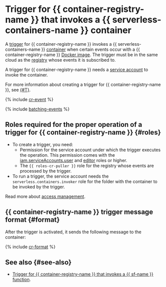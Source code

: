 # Trigger for {{ container-registry-name }} that invokes a {{ serverless-containers-name }} container

A [trigger](../trigger/) for {{ container-registry-name }} invokes a {{ serverless-containers-name }} [container](../container.md) when certain events occur with a {{ container-registry-name }} [Docker image](../../../container-registry/concepts/docker-image.md). The trigger must be in the same cloud as the [registry](../../../container-registry/concepts/registry.md) whose events it is subscribed to.

A trigger for {{ container-registry-name }} needs a [service account](../../../iam/concepts/users/service-accounts.md) to invoke the container.

For more information about creating a trigger for {{ container-registry-name }}, see [{#T}](../../operations/cr-trigger-create.md).

{% include [cr-event](../../../_includes/functions/cr-event.md) %}

{% include [batching-events](../../../_includes/serverless-containers/batching-events.md) %}

## Roles required for the proper operation of a trigger for {{ container-registry-name }} {#roles}

* To create a trigger, you need:
   * Permission for the service account under which the trigger executes the operation. This permission comes with the [iam.serviceAccounts.user](../../../iam/security/index.md#iam-serviceAccounts-user) and [editor](../../../iam/roles-reference.md#editor) roles or higher.
   * The `{{ roles-cr-puller }}` role for the registry whose events are processed by the trigger.
* To run a trigger, the service account needs the `serverless.containers.invoker` role for the folder with the container to be invoked by the trigger.

Read more about [access management](../../security/index.md).

## {{ container-registry-name }} trigger message format {#format}

After the trigger is activated, it sends the following message to the container:

{% include [cr-format](../../../_includes/functions/cr-format.md) %}

## See also {#see-also}

* [Trigger for {{ container-registry-name }} that invokes a {{ sf-name }} function](../../../functions/concepts/trigger/cr-trigger.md).
